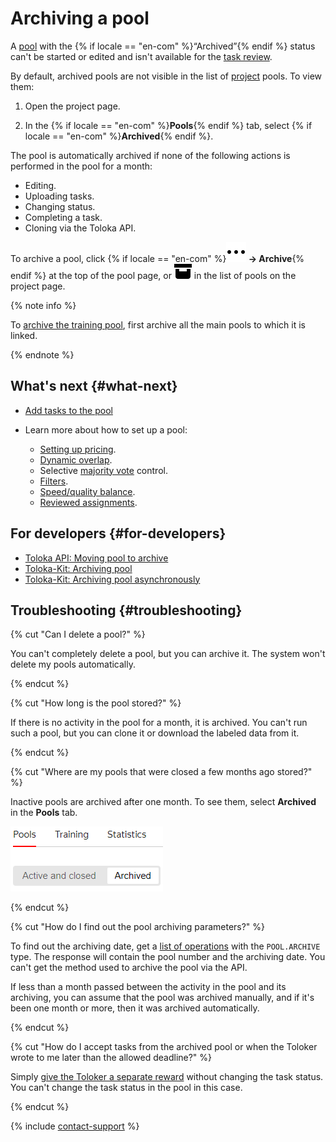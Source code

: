 # Archiving a pool

A [pool](../../glossary.md#pool) with the {% if locale == "en-com" %}“Archived”{% endif %} status can't be started or edited and isn't available for the [task review](accept.md).

By default, archived pools are not visible in the list of [project](../../glossary.md#project) pools. To view them:

1. Open the project page.

1. In the {% if locale == "en-com" %}**Pools**{% endif %} tab, select {% if locale == "en-com" %}**Archived**{% endif %}.

The pool is automatically archived if none of the following actions is performed in the pool for a month:

- Editing.
- Uploading tasks.
- Changing status.
- Completing a task.
- Cloning via the Toloka API.

To archive a pool, click {% if locale == "en-com" %}**![Drop-down button](../_images/drop-down.svg) → Archive**{% endif %} at the top of the pool page, or ![](../_images/other/pool-action-archive.svg) in the list of pools on the project page.

{% note info %}

To [archive the training pool](train.md), first archive all the main pools to which it is linked.

{% endnote %}

## What's next {#what-next}

- [Add tasks to the pool](pool.md)
- Learn more about how to set up a pool:

    - [Setting up pricing](dynamic-pricing.md).
    - [Dynamic overlap](dynamic-overlap.md).
    - Selective [majority vote](selective-mvote.md) control.
    - [Filters](filters.md).
    - [Speed/quality balance](adjust.md).
    - [Reviewed assignments](offline-accept.md).

## For developers {#for-developers}

- [Toloka API: Moving pool to archive](../../api/concepts/archive-pool.md)
- [Toloka-Kit: Archiving pool](../../toloka-kit/reference/toloka.client.TolokaClient.archive_pool.md)
- [Toloka-Kit: Archiving pool asynchronously](../../toloka-kit/reference/toloka.client.TolokaClient.archive_pool_async.md)

## Troubleshooting {#troubleshooting}

{% cut "Can I delete a pool?" %}

You can't completely delete a pool, but you can archive it. The system won't delete my pools automatically.

{% endcut %}

{% cut "How long is the pool stored?" %}

If there is no activity in the pool for a month, it is archived. You can't run such a pool, but you can clone it or download the labeled data from it.

{% endcut %}

{% cut "Where are my pools that were closed a few months ago stored?" %}

Inactive pools are archived after one month. To see them, select **Archived** in the **Pools** tab.

![](../_images/troubleshooting/pools-archived.png)

{% endcut %}

{% cut "How do I find out the pool archiving parameters?" %}

To find out the archiving date, get a [list of operations](../../api/concepts/get-operations-list.md) with the `POOL.ARCHIVE` type. The response will contain the pool number and the archiving date. You can't get the method used to archive the pool via the API.

If less than a month passed between the activity in the pool and its archiving, you can assume that the pool was archived manually, and if it's been one month or more, then it was archived automatically.

{% endcut %}

{% cut "How do I accept tasks from the archived pool or when the Toloker wrote to me later than the allowed deadline?" %}

Simply [give the Toloker a separate reward](bonus.md) without changing the task status. You can't change the task status in the pool in this case.

{% endcut %}

{% include [contact-support](../_includes/contact-support.md) %}
